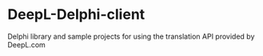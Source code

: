 # DeepL-Delphi-client
Delphi library and sample projects for using the translation API provided by DeepL.com
